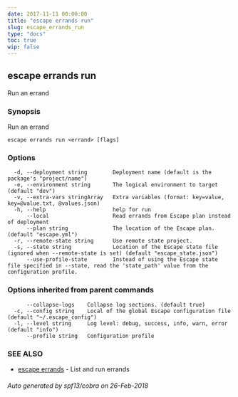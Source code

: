 ```yaml
---
date: 2017-11-11 00:00:00
title: "escape errands run"
slug: escape_errands_run
type: "docs"
toc: true
wip: false
---
```

## escape errands run

Run an errand

### Synopsis


Run an errand

```
escape errands run <errand> [flags]
```

### Options

```
  -d, --deployment string        Deployment name (default is the package's "project/name")
  -e, --environment string       The logical environment to target (default "dev")
  -v, --extra-vars stringArray   Extra variables (format: key=value, key=@value.txt, @values.json)
  -h, --help                     help for run
      --local                    Read errands from Escape plan instead of deployment
      --plan string              The location of the Escape plan. (default "escape.yml")
  -r, --remote-state string      Use remote state project.
  -s, --state string             Location of the Escape state file (ignored when --remote-state is set) (default "escape_state.json")
      --use-profile-state        Instead of using the Escape state file specified in --state, read the 'state_path' value from the configuration profile.
```

### Options inherited from parent commands

```
      --collapse-logs    Collapse log sections. (default true)
  -c, --config string    Local of the global Escape configuration file (default "~/.escape_config")
  -l, --level string     Log level: debug, success, info, warn, error (default "info")
      --profile string   Configuration profile
```

### SEE ALSO
* [escape errands](../escape_errands/)	 - List and run errands

###### Auto generated by spf13/cobra on 26-Feb-2018
